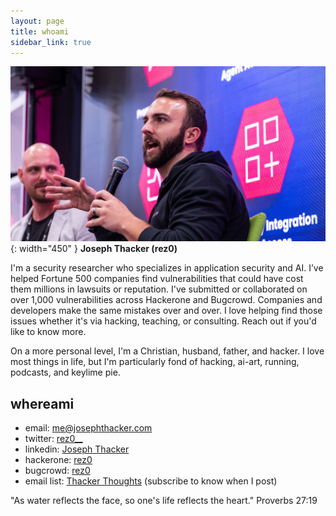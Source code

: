 ```yaml
---
layout: page
title: whoami
sidebar_link: true
---
```


![](/assets/images/joseph_speaking.jpg){: width="450" }
**Joseph Thacker (rez0)**

I'm a security researcher who specializes in application security and AI. I’ve helped Fortune 500 companies find vulnerabilities that could have cost them millions in lawsuits or reputation. I've submitted or collaborated on over 1,000 vulnerabilities across Hackerone and Bugcrowd. Companies and developers make the same mistakes over and over. I love helping find those issues whether it's via hacking, teaching, or consulting. Reach out if you'd like to know more.
   
On a more personal level, I'm a Christian, husband, father, and hacker.
I love most things in life, but I'm particularly fond of hacking, ai-art, running, podcasts, and keylime pie.

## whereami

- email: [me@josephthacker.com](mailto:me@josephthacker.com)
- twitter: [rez0\_\_](https://twitter.com/rez0__)
- linkedin: [Joseph Thacker](https://www.linkedin.com/in/josephthacker/)
- hackerone: [rez0](https://hackerone.com/rez0)
- bugcrowd: [rez0](https://bugcrowd.com/rez0)
- email list: [Thacker Thoughts](https://thacker.beehiiv.com/subscribe) (subscribe to know when I post)

<p class="message">
  "As water reflects the face, so one's life reflects the heart." Proverbs 27:19
</p>

